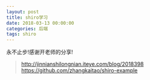 ```yaml
---
layout: post
title: shiro学习
date: 2018-03-13 00:00:00
categories: 后端
tags: shiro
---
```


永不止步!感谢开老师的分享!

> http://jinnianshilongnian.iteye.com/blog/2018398  
> https://github.com/zhangkaitao/shiro-example